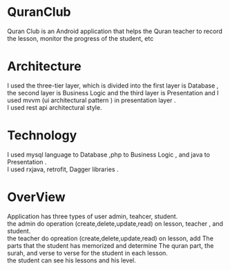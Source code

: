# QuranClub
Quran Club is an Android application that helps the Quran teacher to record the lesson, monitor the progress of the student, etc
# Architecture
I used the three-tier layer, which is divided into the first layer is Database , the second layer is Business Logic and the third layer is Presentation and I used mvvm (ui architectural pattern ) in presentation layer .
<br>
I used rest api architectural style.
# Technology
I used mysql language to Database ,php to Business Logic , and java to Presentation .
<br>
I used rxjava, retrofit, Dagger libraries .
# OverView
Application has three types of user admin, teahcer, student.<br>
the admin do operation (create,delete,update,read)  on lesson, teacher , and student.
<br>
the teacher do opreation (create,delete,update,read) on lesson, add The parts that the student has memorized and determine The quran part, the surah, and verse to verse for the student in each lesson.
<br>
the student can see his lessons and his level.











